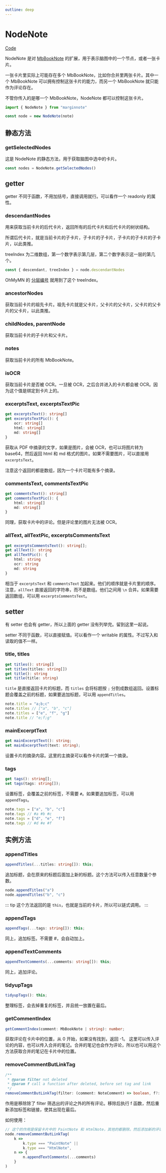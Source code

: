 ```yaml
---
outline: deep
---
```

# NodeNote
[Code](https://github.com/marginnoteapp/ohmymn/blob/main/packages/api/src/high-level/node.ts)

NodeNote 是对 [MbBookNote](./mbbooknote.md) 的扩展，用于表示脑图中的一个节点，或者一张卡片。

一张卡片里实际上可能存在多个 MbBookNote，比如你合并里两张卡片。其中一个 MbBookNote 可以拥有控制这张卡片的能力，而另一个 MbBookNote 就只能作为评论存在。

不管你传入的是哪一个 MbBookNote，NodeNote 都可以控制这张卡片。

```ts
import { NodeNote } from "marginnote"

const node = new NodeNote(note)
```

## 静态方法
### getSelectedNodes
这是 NodeNote 的静态方法，用于获取脑图中选中的卡片。

```ts
const nodes = NodeNote.getSelectedNodes()
```

## getter
getter 不同于函数，不用加括号，直接调用就行。可以看作一个 readonly 的属性。
### descendantNodes
用来获取当前卡片的后代卡片，返回所有的后代卡片和后代卡片的树状结构。

所谓后代卡片，就是当前卡片的子卡片，子卡片的子卡片，子卡片的子卡片的子卡片，以此类推。

treeIndex 为二维数组，第一个数字表示第几层，第二个数字表示这一层的第几个。

```ts
const { descendant, treeIndex } = node.descendantNodes
```

OhMyMN 的 [分层编号](https://github.com/marginnoteapp/ohmymn/blob/fd99b43f16c7a9cb1b047d0c740e1d7aa45e3ce9/packages/addon/src/modules/magicaction4card/renameTitle.ts#L13) 就用到了这个 treeIndex。
### ancestorNodes
获取当前卡片的祖先卡片。祖先卡片就是父卡片，父卡片的父卡片，父卡片的父卡片的父卡片，以此类推。
### childNodes, parentNode
获取当前卡片的子卡片和父卡片。
### notes
获取当前卡片的所有 MbBookNote。
### isOCR
获取当前卡片是否被 OCR。一旦被 OCR，之后合并进入的卡片都会被 OCR。因为这个值是绑定到卡片上的。
### excerptsText, excerptsTextPic
```ts
get excerptsText(): string[]
get excerptsTextPic(): {
    ocr: string[]
    html: string[]
    md: string[]
}
```
获取从 PDF 中摘录的文字，如果是图片，会被 OCR，也可以将图片转为 base64，然后返回 html 和 md 格式的图片。如果不需要图片，可以直接用 `excerptsText`。

注意这个返回的都是数组，因为一个卡片可能有多个摘录。

### commentsText, commentsTextPic
```ts
get commentsText(): string[]
get commentsTextPic(): {
    html: string[]
    md: string[]
}
```

同理，获取卡片中的评论。但是评论里的图片无法被 OCR。
### allText, allTextPic, excerptsCommentsText
```ts
get excerptsCommentsText(): string[];
get allText(): string
get allTextPic(): {
    html: string
    ocr: string
    md: string
}
```
相当于 `excerptsText` 和 `commentsText` 加起来。他们的顺序就是卡片里的顺序。注意，`allText` 直接返回的字符串，而不是数组。他们之间用 `\n` 合并。如果需要返回数组，可以用 `excerptsCommentsText`。

## setter
有 setter 也会有 getter，所以上面的 getter 没有列举完。留到这里一起说。

setter 不同于函数，可以直接赋值。可以看作一个 writable 的属性。不过写入和读取的值不一样。

### title, titles
```ts
get titles(): string[]
set titles(titles: string[])
get title(): string
set title(title: string)
```
`title` 是直接返回卡片的标题，而 `titles` 会将标题按 `;` 分割成数组返回。设置标题会覆盖之前的标题，如果要追加标题，可以用 `appendTitles`。
```ts
note.title = "a;b;c"
note.titles // ["a", "b", "c"]
note.titles = ["e", "f", "g"]
note.title // "e;f;g"
```
### mainExcerptText
```ts
get mainExcerptText(): string;
set mainExcerptText(text: string);
```

设置卡片的摘录内容。这里的主摘录可以看作卡片的第一个摘录。
### tags
```ts
get tags(): string[];
set tags(tags: string[]);
```
设置标签，会覆盖之前的标签，不需要 `#`。如果要追加标签，可以用 `appendTags`。

```ts
note.tags = ["a", "b", "c"]
note.tags // #a #b #c
note.tags = ["d", "e", "f"]
note.tags // #d #e #f
```

## 实例方法
### appendTitles
```ts
appendTitles(...titles: string[]): this;
```
追加标题，会在原来的标题后面加上新的标题。这个方法可以传入任意数量个参数。

```ts
node.appendTitles("a")
node.appendTitles("b", "c")
```

::: tip
这个方法返回的是 `this`，也就是当前的卡片，所以可以链式调用。
:::

### appendTags
```ts
appendTags(...tags: string[]): this;
```
同上，追加标签。不需要 #，会自动加上。


### appendTextComments
```ts
appendTextComments(...comments: string[]): this;
```
同上，追加评论。


### tidyupTags
```ts
tidyupTags(): this;
```
整理标签，会去掉重复的标签，并且统一放置在最后。

### getCommentIndex
```ts
getCommentIndex(comment: MbBookNote | string): number;
```

获取评论在卡片中的位置，从 0 开始，如果没有找到，返回 -1。
这里可以传入评论的内容，也可以传入合并的笔记。合并的笔记也会作为评论，所以也可以用这个方法获取合并的笔记在卡片中的位置。

### removeCommentButLinkTag
```ts
/**
 * @param filter not deleted
 * @param f call a function after deleted, before set tag and link
 */
removeCommentButLinkTag(filter: (comment: NoteComment) => boolean, f?: (node: NodeNote) => Promise<void> | void): Promise<this>;
```

作用是移除除了 filter 筛选出的评论之外的所有评论。移除后执行 f 函数，然后重新添加标签和链接，使其出现在最后。

如何使用：
```ts
// 这个的作用是保留卡片中的 PaintNote 和 HtmlNote，其他的都删除。然后添加新的评论。
node.removeCommentButLinkTag(
    k =>
        k.type === "PaintNote" ||
        k.type === "HtmlNote",
    n => {
        n.appendTextComments(...comments)
    }
)
```